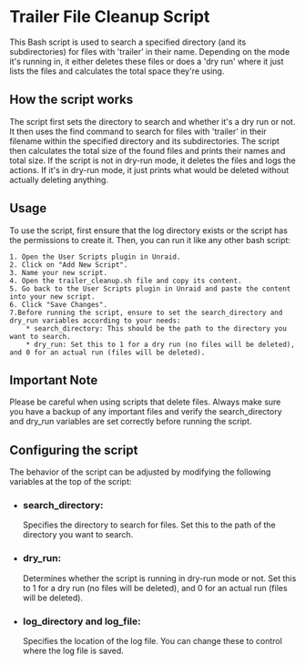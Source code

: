# Trailer File Cleanup Script
This Bash script is used to search a specified directory (and its subdirectories) for files with 'trailer' in their name. Depending on the mode it's running in, it either deletes these files or does a 'dry run' where it just lists the files and calculates the total space they're using.

## How the script works
The script first sets the directory to search and whether it's a dry run or not.
It then uses the find command to search for files with 'trailer' in their filename within the specified directory and its subdirectories.
The script then calculates the total size of the found files and prints their names and total size.
If the script is not in dry-run mode, it deletes the files and logs the actions. If it's in dry-run mode, it just prints what would be deleted without actually deleting anything.

## Usage
To use the script, first ensure that the log directory exists or the script has the permissions to create it. Then, you can run it like any other bash script:

    1. Open the User Scripts plugin in Unraid.
    2. Click on "Add New Script".
    3. Name your new script.
    4. Open the trailer_cleanup.sh file and copy its content.
    5. Go back to the User Scripts plugin in Unraid and paste the content into your new script.
    6. Click "Save Changes".
    7.Before running the script, ensure to set the search_directory and dry_run variables according to your needs:
        * search_directory: This should be the path to the directory you want to search.
        * dry_run: Set this to 1 for a dry run (no files will be deleted), and 0 for an actual run (files will be deleted).

## Important Note
Please be careful when using scripts that delete files. Always make sure you have a backup of any important files and verify the search_directory and dry_run variables are set correctly before running the script.

## Configuring the script
The behavior of the script can be adjusted by modifying the following variables at the top of the script:

* ### search_directory: 
    Specifies the directory to search for files. Set this to the path of the directory you want to search.

* ### dry_run:
    Determines whether the script is running in dry-run mode or not. Set this to 1 for a dry run (no files will be deleted), and 0 for an actual run (files will be deleted).

* ### log_directory and log_file: 
    Specifies the location of the log file. You can change these to control where the log file is saved.


